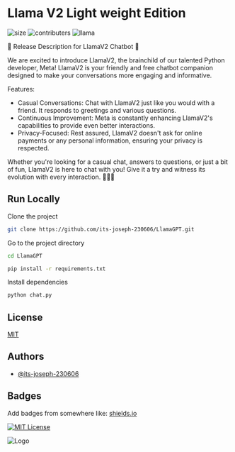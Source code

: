 
# Llama V2 Light weight Edition
![size](https://img.shields.io/github/repo-size/its-joseph-230606/LlamaGPT)
![contributers](https://img.shields.io/github/contributors-anon/its-joseph-230606/LlamaGPT)
![llama](https://img.shields.io/github/search/its-joseph-230606/LlamaGPT/LlamaGPT)

🚀 Release Description for LlamaV2 Chatbot 🤖

We are excited to introduce LlamaV2, the brainchild of our talented Python developer, Meta! LlamaV2 is your friendly and free chatbot companion designed to make your conversations more engaging and informative.

Features:
- Casual Conversations: Chat with LlamaV2 just like you would with a friend. It responds to greetings and various questions.
- Continuous Improvement: Meta is constantly enhancing LlamaV2's capabilities to provide even better interactions.
- Privacy-Focused: Rest assured, LlamaV2 doesn't ask for online payments or any personal information, ensuring your privacy is respected.

Whether you're looking for a casual chat, answers to questions, or just a bit of fun, LlamaV2 is here to chat with you! Give it a try and witness its evolution with every interaction. 🐍😊🤖


## Run Locally

Clone the project

```bash
git clone https://github.com/its-joseph-230606/LlamaGPT.git
```

Go to the project directory
```bash
cd LlamaGPT
```
```bash
pip install -r requirements.txt
```

Install dependencies

```bash
python chat.py
```



## License

[MIT](https://choosealicense.com/licenses/mit/)


## Authors

- [@its-joseph-230606](https://www.github.com/its-joseph-230606)


## Badges

Add badges from somewhere like: [shields.io](https://shields.io/)

[![MIT License](https://img.shields.io/badge/License-MIT-green.svg)](https://choosealicense.com/licenses/mit/)



![Logo](https://encrypted-tbn0.gstatic.com/images?q=tbn:ANd9GcSLHR3AaCdiL9XxCgUZIwKa1aPqhuGckRD-hA&usqp=CAU)


